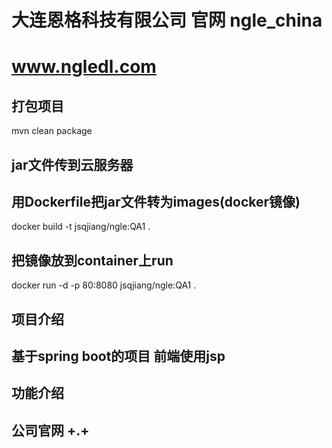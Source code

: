 # 大连恩格科技有限公司 官网 ngle_china
# www.ngledl.com

## 打包项目
mvn clean package
## jar文件传到云服务器
## 用Dockerfile把jar文件转为images(docker镜像)
docker build -t jsqjiang/ngle:QA1 .
## 把镜像放到container上run
docker run -d -p 80:8080 jsqjiang/ngle:QA1 .

## 项目介绍
## 基于spring boot的项目 前端使用jsp
## 功能介绍
## 公司官网 +.+
